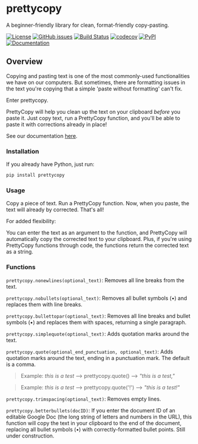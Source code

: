 # prettycopy
A beginner-friendly library for clean, format-friendly copy-pasting.

[![License](https://img.shields.io/github/license/hippothebrave/prettycopy)](https://github.com/hippothebrave/prettycopy/blob/main/LICENSE)
[![GitHub issues](https://img.shields.io/github/issues/hippothebrave/prettycopy)](https://github.com/hippothebrave/prettycopy/issues)
[![Build Status](https://github.com/hippothebrave/prettycopy/workflows/Build%20Status/badge.svg?branch=main)](https://github.com/hippothebrave/prettycopy/actions?query=workflow%3A%22Build+Status%22)
[![codecov](https://codecov.io/gh/hippothebrave/prettycopy/branch/main/graph/badge.svg)](https://codecov.io/gh/hippothebrave/prettycopy)
[![PyPI](https://img.shields.io/pypi/v/prettycopy)](https://pypi.org/project/prettycopy/)
[![Documentation](https://img.shields.io/badge/Documentation-ReadTheDocs-informational)](https://prettycopy.readthedocs.io/en/latest/)

## Overview
Copying and pasting text is one of the most commonly-used functionalities we have on our computers. But sometimes, there are formatting issues in the text you're copying that a simple 'paste without formatting' can't fix.

Enter prettycopy.

PrettyCopy will help you clean up the text on your clipboard *before* you paste it. Just copy text, run a PrettyCopy function, and you'll be able to paste it with corrections already in place!

See our documentation [here](https://prettycopy.readthedocs.io/en/latest/).

### Installation

If you already have Python, just run:

```bash
pip install prettycopy
```

### Usage

Copy a piece of text. Run a PrettyCopy function. Now, when you paste, the text will already by corrected. That's all!

For added flexibility:

You can enter the text as an argument to the function, and PrettyCopy will automatically copy the corrected text to your clipboard. Plus, if you're using PrettyCopy functions through code, the functions return the corrected text as a string.

### Functions

`prettycopy.nonewlines(optional_text)`: Removes all line breaks from the text.

`prettycopy.nobullets(optional_text)`: Removes all bullet symbols (•) and replaces them with line breaks.

`prettycopy.bullettopar(optional_text)`: Removes all line breaks and bullet symbols (•) and replaces them with spaces, returning a single paragraph.

`prettycopy.simplequote(optional_text)`: Adds quotation marks around the text.

`prettycopy.quote(optional_end_punctuation, optional_text)`: Adds quotation marks around the text, ending in a punctuation mark. The default is a comma.

> Example: *this is a test* --> prettycopy.quote() --> *"this is a test,"*

> Example: *this is a test* --> prettycopy.quote('!') --> *"this is a test!"*

`prettycopy.trimspacing(optional_text)`: Removes empty lines.

`prettycopy.betterbullets(docID)`: If you enter the document ID of an editable Google Doc (the long string of letters and numbers in the URL), this function will copy the text in your clipboard to the end of the document, replacing all bullet symbols (•) with correctly-formatted bullet points. Still under construction.
